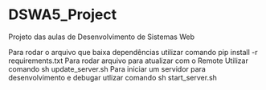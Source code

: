 # DSWA5_Project
Projeto das aulas de Desenvolvimento de Sistemas Web

Para rodar o arquivo que baixa dependências utilizar comando pip install -r requirements.txt
Para rodar arquivo para atualizar com o Remote Utilizar comando sh update_server.sh
Para iniciar um servidor para desenvolvimento e debugar utlizar comando sh start_server.sh
